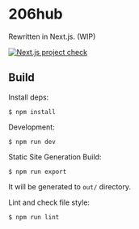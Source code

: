 # 206hub

Rewritten in Next.js. (WIP)

[![Next.js project check](https://github.com/ustclug-dev/206hub/actions/workflows/check.yml/badge.svg?branch=nextjs-ng)](https://github.com/ustclug-dev/206hub/actions/workflows/check.yml)

## Build

Install deps:

```
$ npm install
```

Development:

```
$ npm run dev
```

Static Site Generation Build:

```
$ npm run export
```

It will be generated to `out/` directory.

Lint and check file style:

```
$ npm run lint
```

